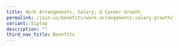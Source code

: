 ```yaml
---
title: Work Arrangements, Salary, & Career Growth
permalink: /join-us/benefits/work-arrangements-salary-growth/
variant: tiptap
description: ""
third_nav_title: Benefits
---
```

<p></p>